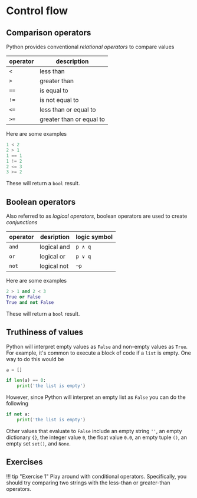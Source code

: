 # Control flow

## Comparison operators
Python provides conventional _relational operators_ to compare values

| operator | description              |
|----------|--------------------------|
|   `<`    | less than                |
|   `>`    | greater than             |
|   `==`   | is equal to              |
|   `!=`   | is not equal to
|   `<=`   | less than or equal to    |
|   `>=`   | greater than or equal to |

Here are some examples

```python
1 < 2
2 > 1
1 == 1
1 != 2
2 <= 3
3 >= 2
```

These will return a `bool` result.

## Boolean operators
Also referred to as _logical operators_, boolean operators are used to create 
_conjunctions_

| operator | desription  | logic symbol |
|----------|-------------|--------------|
|   `and`  | logical and | `p ∧ q`      |
|   `or`   | logical or  | `p ∨ q`      |
|   `not`  | logical not | `¬p`         |

Here are some examples

```python
2 > 1 and 2 < 3
True or False
True and not False
```

These will return a `bool` result.

## Truthiness of values
Python will interpret empty values as `False` and non-empty values as `True`. 
For example, it's common to execute a block of code if a `list` is empty. One 
way to do this would be

```python
a = []

if len(a) == 0:
    print('the list is empty')
```

However, since Python will interpret an empty list as `False` you can do the 
following

```python
if not a:
    print('the list is empty')
```

Other values that evaluate to `False` include an empty string `''`, an empty 
dictionary `{}`, the integer value `0`, the float value `0.0`, an empty tuple 
`()`, an empty set `set()`, and `None`.

## Exercises
!!! tip "Exercise 1"
    Play around with conditional operators. Specifically, you should try 
    comparing two strings with the less-than or greater-than operators. 


